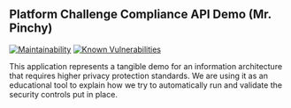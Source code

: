 ## Platform Challenge Compliance API Demo (Mr. Pinchy)

[![Maintainability](https://api.codeclimate.com/v1/badges/2c89a1444129242dc6c5/maintainability)](https://codeclimate.com/github/cds-snc/mrpinchy-confession-box/maintainability)
[![Known Vulnerabilities](https://snyk.io/test/github/cds-snc/mrpinchy-confession-box/badge.svg)](https://snyk.io/test/github/cds-snc/mrpinchy-confession-box)


This application represents a tangible demo for an information architecture that requires higher privacy protection standards. We are using it as an educational tool to explain how we try to automatically run and validate the security controls put in place.
